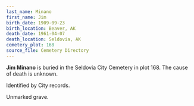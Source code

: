 ```yaml
---
last_name: Minano
first_name: Jim
birth_date: 1909-09-23
birth_location: Beaver, AK
death_date: 1961-04-07
death_location: Seldovia, AK
cemetery_plot: 168
source_file: Cemetery Directory
---
```

**Jim   Minano** is buried in the Seldovia City Cemetery in plot 168.  The cause of death is unknown.

Identified by City records.

Unmarked grave.
